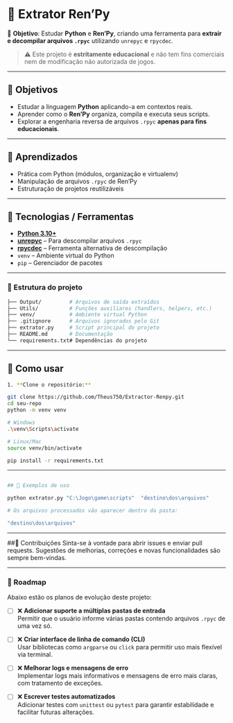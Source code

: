 # 🐍 Extrator Ren’Py

📌 **Objetivo**: Estudar **Python** e **Ren’Py**, criando uma ferramenta para **extrair e decompilar arquivos `.rpyc`** utilizando `unrepyc` e `rpycdec`.  

> ⚠️ Este projeto é **estritamente educacional** e não tem fins comerciais nem de modificação não autorizada de jogos.

---

## 🎯 Objetivos
- Estudar a linguagem **Python** aplicando-a em contextos reais.  
- Aprender como o **Ren’Py** organiza, compila e executa seus scripts.  
- Explorar a engenharia reversa de arquivos `.rpyc` **apenas para fins educacionais**.  

---

## 📖 Aprendizados
- Prática com Python (módulos, organização e virtualenv)  
- Manipulação de arquivos `.rpyc` de Ren’Py  
- Estruturação de projetos reutilizáveis  

---

## 🧰 Tecnologias / Ferramentas
- **[Python 3.10+](https://www.python.org/)**  
- **[unrepyc](https://github.com/CensoredUsername/unrpyc)** – Para descompilar arquivos `.rpyc`  
- **[rpycdec](https://github.com/Shizmob/rpyc)** – Ferramenta alternativa de descompilação  
- `venv` – Ambiente virtual do Python  
- `pip` – Gerenciador de pacotes  

---

### 📁 Estrutura do projeto

```bash
├── Output/         # Arquivos de saída extraídos
├── Utils/          # Funções auxiliares (handlers, helpers, etc.)
├── venv/           # Ambiente virtual Python
├── .gitignore      # Arquivos ignorados pelo Git
├── extrator.py     # Script principal do projeto
├── README.md       # Documentação
└── requirements.txt# Dependências do projeto
```

---


## 🚀 Como usar

```bash
1. **Clone o repositório:**

git clone https://github.com/Theus750/Extractor-Renpy.git
cd seu-repo
python -m venv venv

# Windows
.\venv\Scripts\activate

# Linux/Mac
source venv/bin/activate

pip install -r requirements.txt
```

---

```bash

## 🧪 Exemplos de uso

python extrator.py "C:\Jogo\game\scripts"  "destino\dos\arquivos"      

# Os arquivos processados vão aparecer dentro da pasta:

"destino\dos\arquivos"

```

---

##🤝 Contribuições
Sinta-se à vontade para abrir issues e enviar pull requests.
Sugestões de melhorias, correções e novas funcionalidades são sempre bem-vindas.

---

### 📌 Roadmap

Abaixo estão os planos de evolução deste projeto:

- [ ] ❌ **Adicionar suporte a múltiplas pastas de entrada**  
  Permitir que o usuário informe várias pastas contendo arquivos `.rpyc` de uma vez só.

- [ ] ❌ **Criar interface de linha de comando (CLI)**  
  Usar bibliotecas como `argparse` ou `click` para permitir uso mais flexível via terminal.

- [ ] ❌ **Melhorar logs e mensagens de erro**  
  Implementar logs mais informativos e mensagens de erro mais claras, com tratamento de exceções.

- [ ] ❌ **Escrever testes automatizados**  
  Adicionar testes com `unittest` ou `pytest` para garantir estabilidade e facilitar futuras alterações.


